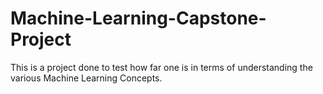 # Machine-Learning-Capstone-Project
This is a project done to test how far one is in terms of understanding the various Machine Learning Concepts.
